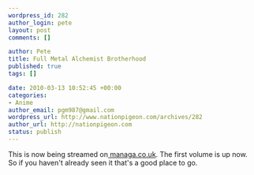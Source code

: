```yaml
--- 
wordpress_id: 282
author_login: pete
layout: post
comments: []

author: Pete
title: Full Metal Alchemist Brotherhood
published: true
tags: []

date: 2010-03-13 10:52:45 +00:00
categories: 
- Anime
author_email: pgm987@gmail.com
wordpress_url: http://www.nationpigeon.com/archives/282
author_url: http://nationpigeon.com
status: publish
---
```

This is now being streamed on<a href="http://www.manga.co.uk/titles/full-metal-alchemist-brotherhood" target="_blank"> managa.co.uk</a>.  The first volume is up now.  So if you haven't already seen it that's a good place to go.
